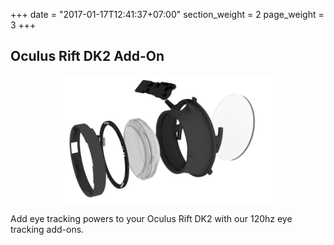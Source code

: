 +++
date = "2017-01-17T12:41:37+07:00"
section_weight = 2
page_weight = 3
+++

## Oculus Rift DK2 Add-On

<p align="center">
	<img class="padTop--2 padBottom--2" style="max-width: 70%;" src="/images/vr-ar/oculusdk2m.jpg" />
</p>

Add eye tracking powers to your Oculus Rift DK2 with our 120hz eye tracking add-ons.

